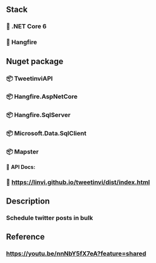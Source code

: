 ## Stack
### 🚀 .NET Core 6
### 🚀 Hangfire

## Nuget package
### 📦 TweetinviAPI
### 📦 Hangfire.AspNetCore
### 📦 Hangfire.SqlServer
### 📦 Microsoft.Data.SqlClient
### 📦 Mapster

🔗 **API Docs:**
### 📃 https://linvi.github.io/tweetinvi/dist/index.html

## Description
### Schedule twitter posts in bulk

## Reference
### https://youtu.be/nnNbY5fX7eA?feature=shared
